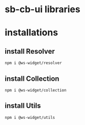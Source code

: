 # sb-cb-ui libraries 


# installations 

## install Resolver
`npm i @ws-widget/resolver`

## install Collection
`npm i @ws-widget/collection`

## install Utils
`npm i @ws-widget/utils`
